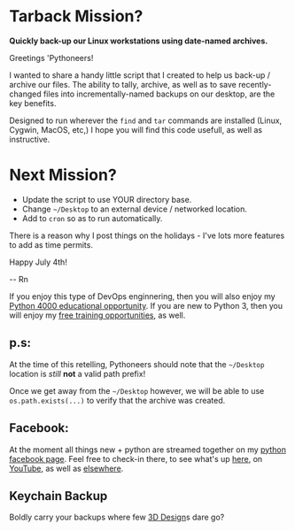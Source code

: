 # Tarback Mission?
**Quickly back-up our Linux workstations using date-named archives.**

Greetings 'Pythoneers!

I wanted to share a handy little script that I created to help us back-up / archive our files. The ability to tally, archive, as well as to save recently-changed files into incrementally-named backups on our desktop, are the key benefits.

Designed to run wherever the `find` and `tar` commands are installed (Linux, Cygwin, MacOS, etc,) I hope you will find this code usefull, as well as instructive. 

# Next Mission?
* Update the script to use YOUR directory base.
* Change `~/Desktop` to an external device / networked location.
* Add to `cron` so as to run automatically.

There is a reason why I post things on the holidays - I've lots more features to add as time permits.


Happy July 4th!

-- Rn

If you enjoy this type of DevOps enginnering, then you will also enjoy my [Python 4000 educational opportunity](https://www.udemy.com/course/python-4000-gnu-devops/). If you are new to Python 3, then you will enjoy my [free training opportunities](https://www.udemy.com/course/python-1000/), as well.

## p.s:
At the time of this retelling, Pythoneers should note that the `~/Desktop` location is *still* **not** a valid path prefix!

Once we get away from the `~/Desktop` however, we will be able to use `os.path.exists(...)` to verify that the archive was created.

## Facebook:
At the moment all things new + python are streamed together on my [python facebook page](https://www.facebook.com/groups/nagyspythontraining). Feel free to check-in there, to see what's up [here](https://github.com/soft9000), on [YouTube](https://www.youtube.com/watch?v=X3-s38YFQwM&fbclid=IwAR38MdN9lUvHz-kM-Vm_wSlnJjyE13NklI3PCXDRaTfFBv7ju6vn7DwVIaE), as well as [elsewhere](https://www.amazon.com/~/e/B08ZJLH1VN?fbclid=IwAR3FFMtBWNZxNtZY81Ex6YIHJSsY-62kcIWRH74IvasxWdONKGgphqrW-IE).

## Keychain Backup
Boldly carry your backups where few [3D Design](https://www.thingiverse.com/thing:4931272)s dare go?
